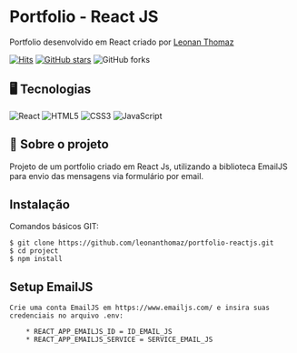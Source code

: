 # Portfolio - React JS

Portfolio desenvolvido em React criado por [Leonan Thomaz](https://leonanthomaz.vercel.app/)

[![Hits](https://hits.seeyoufarm.com/api/count/incr/badge.svg?url=https%3A%2F%2Fgithub.com%2Fleonanthomaz%2Fbeleza_da_natureza&count_bg=%2379C83D&title_bg=%23555555&icon=tinder.svg&icon_color=%23E7E7E7&title=hits&edge_flat=false)](https://hits.seeyoufarm.com)
[![GitHub stars](https://img.shields.io/github/stars/leonanthomaz/portfolio-reactjs?style=social)](https://github.com/login?return_to=%leonanthomaz%portfolio-reactjs) 
![GitHub forks](https://img.shields.io/github/forks/leonanthomazportfolio-reactjsa?style=social) 

## 🖥️ Tecnologias

![React](https://img.shields.io/badge/React-20232A?style=for-the-badge&logo=react&logoColor=61DAFB)
![HTML5](https://img.shields.io/badge/HTML5-E34F26?style=for-the-badge&logo=html5&logoColor=white)
![CSS3](https://img.shields.io/badge/CSS3-1572B6?style=for-the-badge&logo=css3&logoColor=white)
![JavaScript](https://img.shields.io/badge/JavaScript-F7DF1E?style=for-the-badge&logo=javascript&logoColor=black)

## 🚀 Sobre o projeto

Projeto de um portfolio criado em React Js, utilizando a biblioteca EmailJS para envio das mensagens via formulário por email.

## Instalação

Comandos básicos GIT:

```
$ git clone https://github.com/leonanthomaz/portfolio-reactjs.git
$ cd project
$ npm install
```

## Setup EmailJS

```
Crie uma conta EmailJS em https://www.emailjs.com/ e insira suas credenciais no arquivo .env:

    * REACT_APP_EMAILJS_ID = ID_EMAIL_JS
    * REACT_APP_EMAILJS_SERVICE = SERVICE_EMAIL_JS
```

